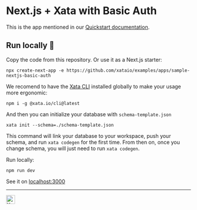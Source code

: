 # Next.js + Xata with Basic Auth

This is the app mentioned in our [Quickstart documentation](https://xata.io/docs/quickstart/index).

## Run locally 👾

Copy the code from this repository. Or use it as a Next.js starter:

```
npx create-next-app -e https://github.com/xataio/examples/apps/sample-nextjs-basic-auth
```

We recomend to have the [Xata CLI](https://xata.io/docs/getting-started/cli) installed globally to make your usage more ergonomic:

```
npm i -g @xata.io/cli@latest
```

And then you can initialize your database with `schema-template.json`

```
xata init --schema=./schema-template.json
```

This command will link your database to your workspace, push your schema, and run `xata codegen` for the first time.
From then on, once you change schema, you will just need to run `xata codegen`.

Run locally:

```
npm run dev
```

See it on [localhost:3000](http://localhost:3000)

---

<img alt="Xatafly, Xata's logo" src="https://raw.githubusercontent.com/xataio/vscode-extension/2e3d0b877cf6aff1e0fc717e05ada714465ca783/doc/xata-icon-128.png" width="24" />
